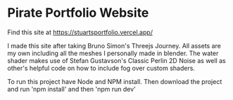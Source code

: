 #   Pirate Portfolio Website

Find this site at https://stuartsportfolio.vercel.app/

I made this site after taking Bruno Simon's Threejs Journey. All assets are my own including all the meshes I personally made in blender. The water shader makes use of Stefan Gustavson's Classic Perlin 2D Noise as well as other's helpful code on how to include fog over custom shaders.

To run this project have Node and NPM install. Then download the project and run 'npm install' and then 'npm run dev'